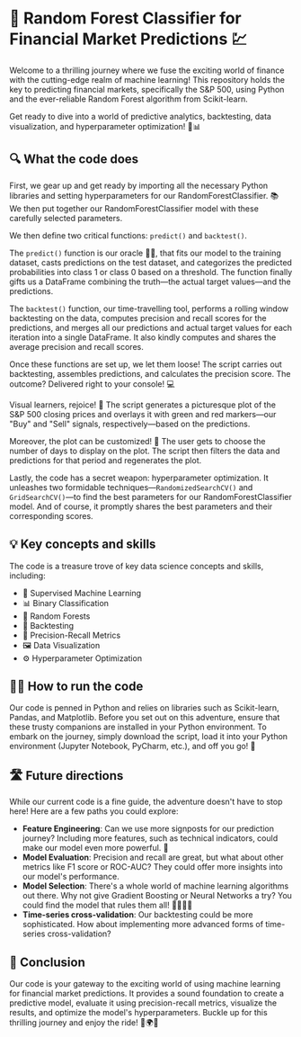 # 🚀 Random Forest Classifier for Financial Market Predictions 💹

Welcome to a thrilling journey where we fuse the exciting world of finance with the cutting-edge realm of machine learning! This repository holds the key to predicting financial markets, specifically the S&P 500, using Python and the ever-reliable Random Forest algorithm from Scikit-learn. 

Get ready to dive into a world of predictive analytics, backtesting, data visualization, and hyperparameter optimization! 🧪📊

## 🔍 What the code does

First, we gear up and get ready by importing all the necessary Python libraries and setting hyperparameters for our RandomForestClassifier. 📚 We then put together our RandomForestClassifier model with these carefully selected parameters. 

We then define two critical functions: `predict()` and `backtest()`.

The `predict()` function is our oracle 🧙‍♂️, that fits our model to the training dataset, casts predictions on the test dataset, and categorizes the predicted probabilities into class 1 or class 0 based on a threshold. The function finally gifts us a DataFrame combining the truth—the actual target values—and the predictions.

The `backtest()` function, our time-travelling tool, performs a rolling window backtesting on the data, computes precision and recall scores for the predictions, and merges all our predictions and actual target values for each iteration into a single DataFrame. It also kindly computes and shares the average precision and recall scores.

Once these functions are set up, we let them loose! The script carries out backtesting, assembles predictions, and calculates the precision score. The outcome? Delivered right to your console! 💻

Visual learners, rejoice! 🎉 The script generates a picturesque plot of the S&P 500 closing prices and overlays it with green and red markers—our "Buy" and "Sell" signals, respectively—based on the predictions. 

Moreover, the plot can be customized! 🎨 The user gets to choose the number of days to display on the plot. The script then filters the data and predictions for that period and regenerates the plot.

Lastly, the code has a secret weapon: hyperparameter optimization. It unleashes two formidable techniques—`RandomizedSearchCV()` and `GridSearchCV()`—to find the best parameters for our RandomForestClassifier model. And of course, it promptly shares the best parameters and their corresponding scores.

## 💡 Key concepts and skills

The code is a treasure trove of key data science concepts and skills, including:

- 🎯 Supervised Machine Learning
- 📊 Binary Classification
- 🌲 Random Forests
- 🔄 Backtesting
- 🥇 Precision-Recall Metrics
- 🖼️ Data Visualization
- ⚙️ Hyperparameter Optimization

## 🏃‍♀️ How to run the code

Our code is penned in Python and relies on libraries such as Scikit-learn, Pandas, and Matplotlib. Before you set out on this adventure, ensure that these trusty companions are installed in your Python environment. To embark on the journey, simply download the script, load it into your Python environment (Jupyter Notebook, PyCharm, etc.), and off you go! 🚀

## 🛣️ Future directions

While our current code is a fine guide, the adventure doesn't have to stop here! Here are a few paths you could explore:

- **Feature Engineering**: Can we use more signposts for our prediction journey? Including more features, such as technical indicators, could make our model even more powerful. 🌟
- **Model Evaluation**: Precision and recall are great, but what about other metrics like F1 score or ROC-AUC? They could offer more insights into our model's performance.
- **Model Selection**: There's a whole world of machine learning algorithms out there. Why not give Gradient Boosting or Neural Networks a try? You could find the model that rules them all! 🧝‍♀️🧝‍♂️
- **Time-series cross-validation**: Our backtesting could be more sophisticated. How about implementing more advanced forms of time-series cross-validation?

## 💭 Conclusion

Our code is your gateway to the exciting world of using machine learning for financial market predictions. It provides a sound foundation to create a predictive model, evaluate it using precision-recall metrics, visualize the results, and optimize the model's hyperparameters. Buckle up for this thrilling journey and enjoy the ride! 🚀🌍💫
